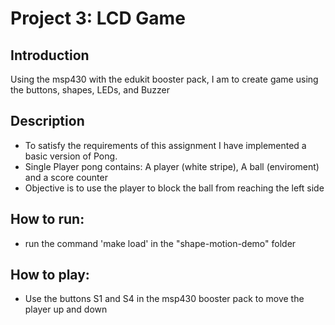 # Project 3: LCD Game
## Introduction

Using the msp430 with the edukit booster pack, I am to create game using the buttons, shapes, LEDs, and Buzzer


## Description

- To satisfy the requirements of this assignment I have implemented a basic version of Pong.
- Single Player pong contains: A player (white stripe), A ball (enviroment) and a score counter
- Objective is to use the player to block the ball from reaching the left side

## How to run:

- run the command 'make load' in the "shape-motion-demo" folder

## How to play:

- Use the buttons S1 and S4 in the msp430 booster pack to move the player up and down
